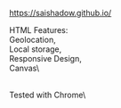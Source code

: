 https://saishadow.github.io/



HTML Features:\
Geolocation, \
Local storage,\
Responsive Design,\
Canvas\

\
Tested with Chrome\
